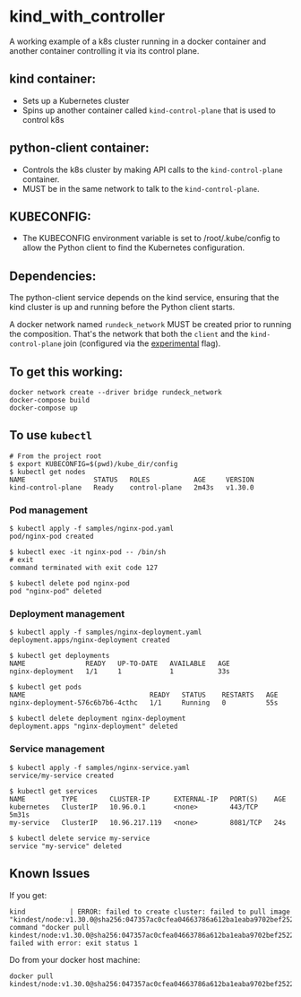 # kind_with_controller

A working example of a k8s cluster running in a docker container and another container controlling it via its control plane.

## kind container:
- Sets up a Kubernetes cluster
- Spins up another container called `kind-control-plane` that is used to control k8s


## python-client container:
- Controls the k8s cluster by making API calls to the `kind-control-plane` container.
- MUST be in the same network to talk to the `kind-control-plane`.


## KUBECONFIG:
- The KUBECONFIG environment variable is set to /root/.kube/config to allow the Python client to find the Kubernetes configuration.


## Dependencies:
The python-client service depends on the kind service, ensuring that the kind cluster is up and running before the Python client starts.

A docker network named `rundeck_network` MUST be created prior to running the composition. That's the network that both the `client` and the `kind-control-plane` join (configured via the [experimental](https://github.com/kubernetes-sigs/kind/pull/1538) flag).


## To get this working:

```
docker network create --driver bridge rundeck_network
docker-compose build
docker-compose up
```

## To use `kubectl`
```
# From the project root
$ export KUBECONFIG=$(pwd)/kube_dir/config
$ kubectl get nodes
NAME                 STATUS   ROLES           AGE     VERSION
kind-control-plane   Ready    control-plane   2m43s   v1.30.0
```

### Pod management

```
$ kubectl apply -f samples/nginx-pod.yaml
pod/nginx-pod created

$ kubectl exec -it nginx-pod -- /bin/sh
# exit
command terminated with exit code 127

$ kubectl delete pod nginx-pod
pod "nginx-pod" deleted
```

### Deployment management
```
$ kubectl apply -f samples/nginx-deployment.yaml
deployment.apps/nginx-deployment created

$ kubectl get deployments
NAME               READY   UP-TO-DATE   AVAILABLE   AGE
nginx-deployment   1/1     1            1           33s

$ kubectl get pods
NAME                               READY   STATUS    RESTARTS   AGE
nginx-deployment-576c6b7b6-4cthc   1/1     Running   0          55s

$ kubectl delete deployment nginx-deployment
deployment.apps "nginx-deployment" deleted
```

### Service management
```
$ kubectl apply -f samples/nginx-service.yaml
service/my-service created

$ kubectl get services
NAME         TYPE        CLUSTER-IP      EXTERNAL-IP   PORT(S)    AGE
kubernetes   ClusterIP   10.96.0.1       <none>        443/TCP    5m31s
my-service   ClusterIP   10.96.217.119   <none>        8081/TCP   24s

$ kubectl delete service my-service 
service "my-service" deleted
```


## Known Issues

If you get:
```
kind           | ERROR: failed to create cluster: failed to pull image "kindest/node:v1.30.0@sha256:047357ac0cfea04663786a612ba1eaba9702bef25227a794b52890dd8bcd692e": command "docker pull kindest/node:v1.30.0@sha256:047357ac0cfea04663786a612ba1eaba9702bef25227a794b52890dd8bcd692e" failed with error: exit status 1
```

Do from your docker host machine:
```
docker pull kindest/node:v1.30.0@sha256:047357ac0cfea04663786a612ba1eaba9702bef25227a794b52890dd8bcd692e
```